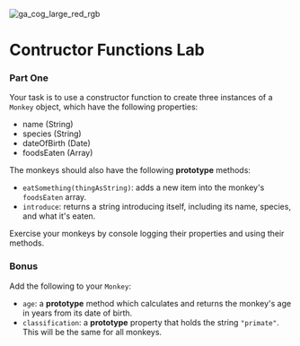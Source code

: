 ![ga_cog_large_red_rgb](https://cloud.githubusercontent.com/assets/40461/8183776/469f976e-1432-11e5-8199-6ac91363302b.png)

# Contructor Functions Lab

### Part One

Your task is to use a constructor function to create three instances of a `Monkey` object, which have the following properties:

* name (String)
* species (String)
* dateOfBirth (Date)
* foodsEaten (Array)

The monkeys should also have the following **prototype** methods:

* `eatSomething(thingAsString)`: adds a new item into the monkey's `foodsEaten` array.
* `introduce`: returns a string introducing itself, including its name, species, and what it's eaten.

Exercise your monkeys by console logging their properties and using their methods.

### Bonus

Add the following to your `Monkey`:

* `age`: a **prototype** method which calculates and returns the monkey's age in years from its date of birth.
* `classification`: a **prototype** property that holds the string `"primate"`. This will be the same for all monkeys.